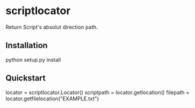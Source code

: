 # scriptlocator
Return Script's absolut direction path.

## Installation
python setup.py install

## Quickstart
locator = scriptlocator.Locator()
scriptpath = locator.getlocation()
filepath = locator.getfilelocation("EXAMPLE.txt")

